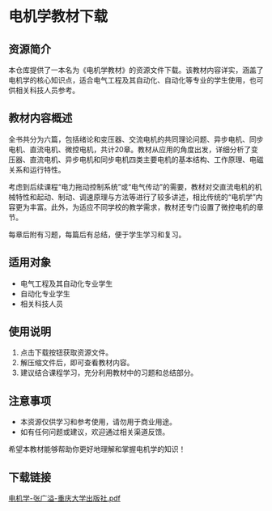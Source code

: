 # 电机学教材下载

## 资源简介

本仓库提供了一本名为《电机学教材》的资源文件下载。该教材内容详实，涵盖了电机学的核心知识点，适合电气工程及其自动化、自动化等专业的学生使用，也可供相关科技人员参考。

## 教材内容概述

全书共分为六篇，包括绪论和变压器、交流电机的共同理论问题、异步电机、同步电机、直流电机、微控电机，共计20章。教材从应用的角度出发，详细分析了变压器、直流电机、异步电机和同步电机四类主要电机的基本结构、工作原理、电磁关系和运行特性。

考虑到后续课程“电力拖动控制系统”或“电气传动”的需要，教材对交直流电机的机械特性和起动、制动、调速原理与方法等进行了较多讲述，相比传统的“电机学”内容更为丰富。此外，为适应不同学校的教学需求，教材还专门设置了微控电机的章节。

每章后附有习题，每篇后有总结，便于学生学习和复习。

## 适用对象

- 电气工程及其自动化专业学生
- 自动化专业学生
- 相关科技人员

## 使用说明

1. 点击下载按钮获取资源文件。
2. 解压缩文件后，即可查看教材内容。
3. 建议结合课程学习，充分利用教材中的习题和总结部分。

## 注意事项

- 本资源仅供学习和参考使用，请勿用于商业用途。
- 如有任何问题或建议，欢迎通过相关渠道反馈。

希望本教材能够帮助你更好地理解和掌握电机学的知识！

## 下载链接

[电机学-张广溢-重庆大学出版社.pdf](https://pan.quark.cn/s/5d60a9a24225)